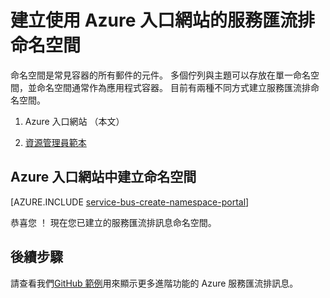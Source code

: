 <properties
    pageTitle="建立使用 Azure 入口網站的服務匯流排命名空間 |Microsoft Azure"
    description="若要開始使用服務匯流排，您將需要命名空間。 以下說明如何建立使用 Azure 入口網站。"
    services="service-bus"
    documentationCenter=".net"
    authors="jtaubensee"
    manager="timlt"
    editor=""/>

<tags
    ms.service="service-bus"
    ms.devlang="tbd"
    ms.topic="get-started-article"
    ms.tgt_pltfrm="dotnet"
    ms.workload="na"
    ms.date="08/22/2016"
    ms.author="jotaub"/>

# <a name="create-a-service-bus-namespace-using-the-azure-portal"></a>建立使用 Azure 入口網站的服務匯流排命名空間

命名空間是常見容器的所有郵件的元件。 多個佇列與主題可以存放在單一命名空間，並命名空間通常作為應用程式容器。 目前有兩種不同方式建立服務匯流排命名空間。

1.  Azure 入口網站 （本文）

2.  [資源管理員範本][create-namespace-using-arm]

## <a name="create-a-namespace-in-the-azure-portal"></a>Azure 入口網站中建立命名空間

[AZURE.INCLUDE [service-bus-create-namespace-portal](../../includes/service-bus-create-namespace-portal.md)]

恭喜您 ！ 現在您已建立的服務匯流排訊息命名空間。

## <a name="next-steps"></a>後續步驟

請查看我們[GitHub 範例][github-samples]用來顯示更多進階功能的 Azure 服務匯流排訊息。

[create-namespace-using-arm]: service-bus-resource-manager-overview.md
[github-samples]: https://github.com/Azure-Samples/azure-servicebus-messaging-samples